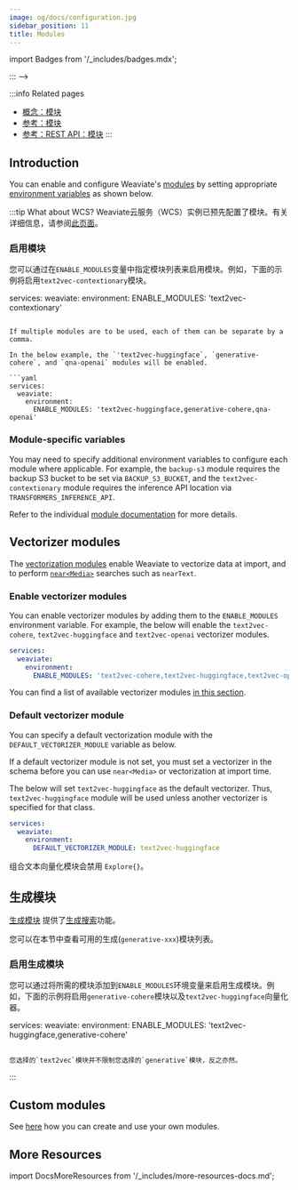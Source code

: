```yaml
---
image: og/docs/configuration.jpg
sidebar_position: 11
title: Modules
---
```


import Badges from '/_includes/badges.mdx';

<Badges/>

<!-- :::caution 迁移自：
- 大部分是新写的内容
- 之前的`Configuration/Modules`内容已迁移到`References:Modules/index` -->
::: -->

:::info Related pages
- [概念：模块](../concepts/modules.md)
- [参考：模块](../modules/index.md)
- [参考：REST API：模块](../api/rest/modules.md)
:::

## Introduction

You can enable and configure Weaviate's [modules](../concepts/modules.md) by setting appropriate [environment variables](../config-refs/env-vars.md) as shown below.

:::tip What about WCS?
Weaviate云服务（WCS）实例已预先配置了模块。有关详细信息，请参阅[此页面](../../wcs/index.mdx#configuration)。
### 启用模块

您可以通过在`ENABLE_MODULES`变量中指定模块列表来启用模块。例如，下面的示例将启用`text2vec-contextionary`模块。

services:
  weaviate:
    environment:
      ENABLE_MODULES: 'text2vec-contextionary'
```

If multiple modules are to be used, each of them can be separate by a comma.

In the below example, the `'text2vec-huggingface`, `generative-cohere`, and `qna-openai` modules will be enabled.

```yaml
services:
  weaviate:
    environment:
      ENABLE_MODULES: 'text2vec-huggingface,generative-cohere,qna-openai'
```

### Module-specific variables

You may need to specify additional environment variables to configure each module where applicable. For example, the `backup-s3` module requires the backup S3 bucket to be set via `BACKUP_S3_BUCKET`, and the `text2vec-contextionary` module requires the inference API location via `TRANSFORMERS_INFERENCE_API`.

Refer to the individual [module documentation](../modules/index.md) for more details.

## Vectorizer modules

The [vectorization modules](../modules/retriever-vectorizer-modules/index.md) enable Weaviate to vectorize data at import, and to perform [`near<Media>`](../search/similarity.md#an-input-medium) searches such as `nearText`.

### Enable vectorizer modules

You can enable vectorizer modules by adding them to the `ENABLE_MODULES` environment variable. For example, the below will enable the `text2vec-cohere`, `text2vec-huggingface` and `text2vec-openai` vectorizer modules.

```yaml
services:
  weaviate:
    environment:
      ENABLE_MODULES: 'text2vec-cohere,text2vec-huggingface,text2vec-openai'
```

You can find a list of available vectorizer modules [in this section](../modules/retriever-vectorizer-modules/index.md).

### Default vectorizer module

You can specify a default vectorization module with the `DEFAULT_VECTORIZER_MODULE` variable as below.

If a default vectorizer module is not set, you must set a vectorizer in the schema before you can use `near<Media>` or vectorization at import time.

The below will set `text2vec-huggingface` as the default vectorizer. Thus, `text2vec-huggingface` module will be used unless another vectorizer is specified for that class.

``` yaml
services:
  weaviate:
    environment:
      DEFAULT_VECTORIZER_MODULE: text2vec-huggingface
```

组合文本向量化模块会禁用 `Explore{}`。
## 生成模块

[生成模块](../modules/reader-generator-modules/index.md) 提供了[生成搜索](../search/generative.md)功能。

您可以在本节中查看可用的生成(`generative-xxx`)模块列表。

### 启用生成模块

您可以通过将所需的模块添加到`ENABLE_MODULES`环境变量来启用生成模块。例如，下面的示例将启用`generative-cohere`模块以及`text2vec-huggingface`向量化器。

services:
  weaviate:
    environment:
      ENABLE_MODULES: 'text2vec-huggingface,generative-cohere'
```

您选择的`text2vec`模块并不限制您选择的`generative`模块，反之亦然。

```
:::

## Custom modules
See [here](../modules/other-modules/custom-modules.md) how you can create and use your own modules.

## More Resources

import DocsMoreResources from '/_includes/more-resources-docs.md';

<DocsMoreResources />
